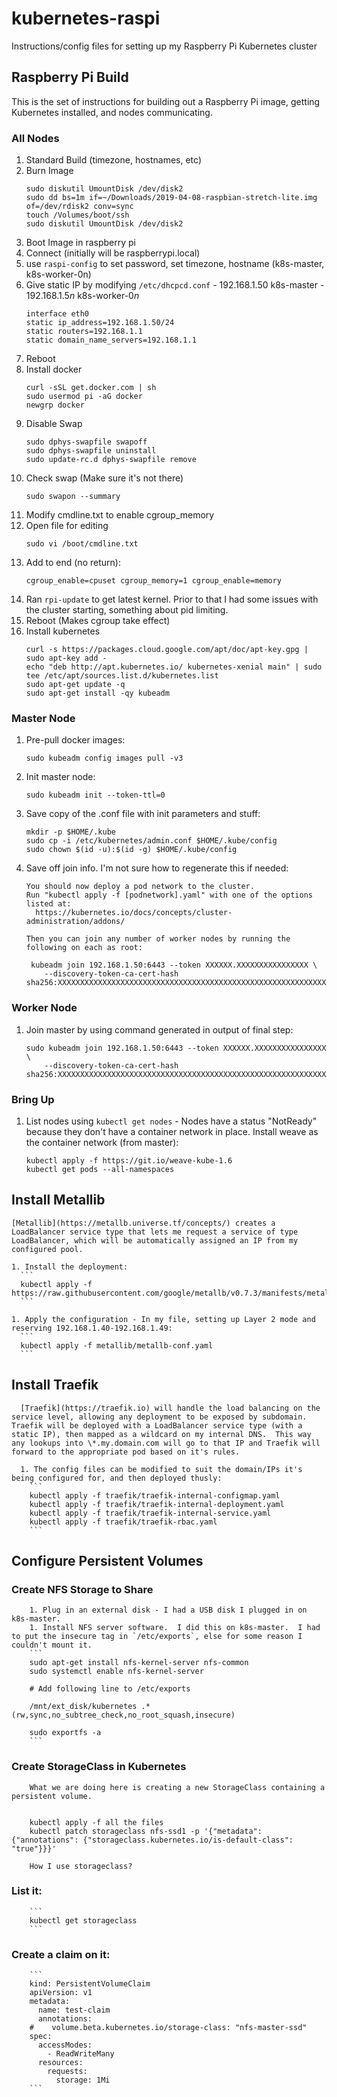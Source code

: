 # kubernetes-raspi
Instructions/config files for setting up my Raspberry Pi Kubernetes cluster

## Raspberry Pi Build
This is the set of instructions for building out a Raspberry Pi image, getting Kubernetes installed, and nodes communicating.  

### All Nodes
1. Standard Build (timezone, hostnames, etc)
  1. Burn Image
      ```
      sudo diskutil UmountDisk /dev/disk2
      sudo dd bs=1m if=~/Downloads/2019-04-08-raspbian-stretch-lite.img of=/dev/rdisk2 conv=sync
      touch /Volumes/boot/ssh
      sudo diskutil UmountDisk /dev/disk2  
      ```
  1. Boot Image in raspberry pi
  1. Connect (initially will be raspberrypi.local)
  1. use `raspi-config` to set password, set timezone, hostname (k8s-master, k8s-worker-0n)
  1. Give static IP by modifying `/etc/dhcpcd.conf`
    - 192.168.1.50  k8s-master
    - 192.168.1.5*n*  k8s-worker-0*n*
        ```
        interface eth0
        static ip_address=192.168.1.50/24
        static routers=192.168.1.1
        static domain_name_servers=192.168.1.1
        ```
  1. Reboot
1. Install docker
    ```
    curl -sSL get.docker.com | sh
    sudo usermod pi -aG docker
    newgrp docker
    ```
1. Disable Swap
    ```
    sudo dphys-swapfile swapoff
    sudo dphys-swapfile uninstall
    sudo update-rc.d dphys-swapfile remove
    ```
1. Check swap (Make sure it's not there)
    ```
    sudo swapon --summary
    ```
1. Modify cmdline.txt to enable cgroup_memory
  1. Open file for editing
      ```
      sudo vi /boot/cmdline.txt
      ```
  1. Add to end (no return):
      ```
      cgroup_enable=cpuset cgroup_memory=1 cgroup_enable=memory
      ```
1. Ran `rpi-update` to get latest kernel.  Prior to that I had some issues with the cluster starting, something about pid limiting.
1. Reboot (Makes cgroup take effect)
1. Install kubernetes
    ```
    curl -s https://packages.cloud.google.com/apt/doc/apt-key.gpg | sudo apt-key add -
    echo "deb http://apt.kubernetes.io/ kubernetes-xenial main" | sudo tee /etc/apt/sources.list.d/kubernetes.list
    sudo apt-get update -q
    sudo apt-get install -qy kubeadm
    ```

### Master Node
1. Pre-pull docker images:
    ```
    sudo kubeadm config images pull -v3
    ```
1. Init master node:
    ```
    sudo kubeadm init --token-ttl=0
    ```
1. Save copy of the .conf file with init parameters and stuff:
    ```
    mkdir -p $HOME/.kube
    sudo cp -i /etc/kubernetes/admin.conf $HOME/.kube/config
    sudo chown $(id -u):$(id -g) $HOME/.kube/config
    ```
1. Save off join info.  I'm not sure how to regenerate this if needed:
    ```
    You should now deploy a pod network to the cluster.
    Run "kubectl apply -f [podnetwork].yaml" with one of the options listed at:
      https://kubernetes.io/docs/concepts/cluster-administration/addons/

    Then you can join any number of worker nodes by running the following on each as root:

     kubeadm join 192.168.1.50:6443 --token XXXXXX.XXXXXXXXXXXXXXXX \
        --discovery-token-ca-cert-hash sha256:XXXXXXXXXXXXXXXXXXXXXXXXXXXXXXXXXXXXXXXXXXXXXXXXXXXXXXXXXXXXXXXX
    ```

### Worker Node
1. Join master by using command generated in output of final step:
    ```
    sudo kubeadm join 192.168.1.50:6443 --token XXXXXX.XXXXXXXXXXXXXXXX \
        --discovery-token-ca-cert-hash sha256:XXXXXXXXXXXXXXXXXXXXXXXXXXXXXXXXXXXXXXXXXXXXXXXXXXXXXXXXXXXXXXXX
    ```

### Bring Up
1. List nodes using `kubectl get nodes` - Nodes have a status "NotReady" because they don't have a container network in place.  Install weave as the container network (from master):
    ```
    kubectl apply -f https://git.io/weave-kube-1.6
    kubectl get pods --all-namespaces
    ```



## Install Metallib
    [Metallib](https://metallb.universe.tf/concepts/) creates a LoadBalancer service type that lets me request a service of type LoadBalancer, which will be automatically assigned an IP from my configured pool.

    1. Install the deployment:
      ```
      kubectl apply -f https://raw.githubusercontent.com/google/metallb/v0.7.3/manifests/metallb.yaml
      ```

    1. Apply the configuration - In my file, setting up Layer 2 mode and reserving 192.168.1.40-192.168.1.49:
      ```
      kubectl apply -f metallib/metallb-conf.yaml
      ```


## Install Traefik
      [Traefik](https://traefik.io) will handle the load balancing on the service level, allowing any deployment to be exposed by subdomain.  Traefik will be deployed with a LoadBalancer service type (with a static IP), then mapped as a wildcard on my internal DNS.  This way any lookups into \*.my.domain.com will go to that IP and Traefik will forward to the appropriate pod based on it's rules.  

      1. The config files can be modified to suit the domain/IPs it's being configured for, and then deployed thusly:
        ```
        kubectl apply -f traefik/traefik-internal-configmap.yaml
        kubectl apply -f traefik/traefik-internal-deployment.yaml
        kubectl apply -f traefik/traefik-internal-service.yaml
        kubectl apply -f traefik/traefik-rbac.yaml
        ```





## Configure Persistent Volumes

### Create NFS Storage to Share
        1. Plug in an external disk - I had a USB disk I plugged in on k8s-master.
        1. Install NFS server software.  I did this on k8s-master.  I had to put the insecure tag in `/etc/exports`, else for some reason I couldn't mount it.
        ```
        sudo apt-get install nfs-kernel-server nfs-common
        sudo systemctl enable nfs-kernel-server

        # Add following line to /etc/exports

        /mnt/ext_disk/kubernetes .*(rw,sync,no_subtree_check,no_root_squash,insecure)

        sudo exportfs -a
        ```

### Create StorageClass in Kubernetes
        What we are doing here is creating a new StorageClass containing a persistent volume.  


        kubectl apply -f all the files
        kubectl patch storageclass nfs-ssd1 -p '{"metadata":{"annotations": {"storageclass.kubernetes.io/is-default-class": "true"}}}'

        How I use storageclass?

### List it:
        ```
        kubectl get storageclass
        ```

### Create a claim on it:
        ```
        kind: PersistentVolumeClaim
        apiVersion: v1
        metadata:
          name: test-claim
          annotations:
        #    volume.beta.kubernetes.io/storage-class: "nfs-master-ssd"
        spec:
          accessModes:
            - ReadWriteMany
          resources:
            requests:
              storage: 1Mi
        ```

